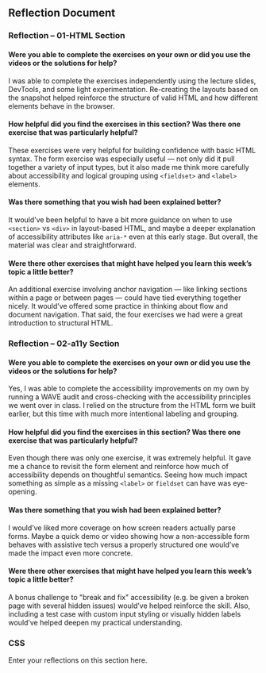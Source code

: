 ## Reflection Document

### Reflection – 01-HTML Section

#### Were you able to complete the exercises on your own or did you use the videos or the solutions for help?

I was able to complete the exercises independently using the lecture slides, DevTools, and some light experimentation. Re-creating the layouts based on the snapshot helped reinforce the structure of valid HTML and how different elements behave in the browser.

#### How helpful did you find the exercises in this section? Was there one exercise that was particularly helpful?

These exercises were very helpful for building confidence with basic HTML syntax. The form exercise was especially useful — not only did it pull together a variety of input types, but it also made me think more carefully about accessibility and logical grouping using `<fieldset>` and `<label>` elements.

#### Was there something that you wish had been explained better?

It would’ve been helpful to have a bit more guidance on when to use `<section>` vs `<div>` in layout-based HTML, and maybe a deeper explanation of accessibility attributes like `aria-*` even at this early stage. But overall, the material was clear and straightforward.

#### Were there other exercises that might have helped you learn this week’s topic a little better?

An additional exercise involving anchor navigation — like linking sections within a page or between pages — could have tied everything together nicely. It would’ve offered some practice in thinking about flow and document navigation. That said, the four exercises we had were a great introduction to structural HTML.

### Reflection – 02-a11y Section

#### Were you able to complete the exercises on your own or did you use the videos or the solutions for help?

Yes, I was able to complete the accessibility improvements on my own by running a WAVE audit and cross-checking with the accessibility principles we went over in class. I relied on the structure from the HTML form we built earlier, but this time with much more intentional labeling and grouping.

#### How helpful did you find the exercises in this section? Was there one exercise that was particularly helpful?

Even though there was only one exercise, it was extremely helpful. It gave me a chance to revisit the form element and reinforce how much of accessibility depends on thoughtful semantics. Seeing how much impact something as simple as a missing `<label>` or `fieldset` can have was eye-opening.

#### Was there something that you wish had been explained better?

I would’ve liked more coverage on how screen readers actually parse forms. Maybe a quick demo or video showing how a non-accessible form behaves with assistive tech versus a properly structured one would’ve made the impact even more concrete.

#### Were there other exercises that might have helped you learn this week’s topic a little better?

A bonus challenge to "break and fix" accessibility (e.g. be given a broken page with several hidden issues) would’ve helped reinforce the skill. Also, including a test case with custom input styling or visually hidden labels would’ve helped deepen my practical understanding.

### CSS

Enter your reflections on this section here.
